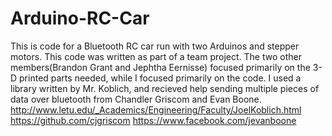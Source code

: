 # Arduino-RC-Car
This is code for a Bluetooth RC car run with two Arduinos and stepper motors.
This code was written as part of a team project. The two other members(Brandon Grant and Jephtha Eernisse) focused primarily
on the 3-D printed parts needed, while I focused primarily on the code.
I used a library written by Mr. Koblich, and recieved help sending multiple pieces of data
over bluetooth from Chandler Griscom and Evan Boone.
http://www.letu.edu/_Academics/Engineering/Faculty/JoelKoblich.html
https://github.com/cjgriscom
https://www.facebook.com/jevanboone
